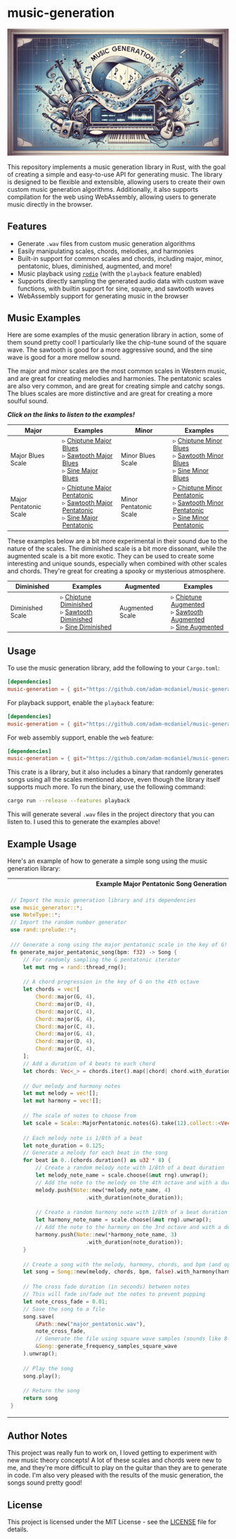 # music-generation

![Header Image](assets/header.png)

This repository implements a music generation library in Rust, with the goal of creating a simple and easy-to-use API for generating music. The library is designed to be flexible and extensible, allowing users to create their own custom music generation algorithms. Additionally, it also supports compilation for the web using WebAssembly, allowing users to generate music directly in the browser.

## Features

- Generate `.wav` files from custom music generation algorithms
- Easily manipulating scales, chords, melodies, and harmonies
- Built-in support for common scales and chords, including major, minor, pentatonic, blues, diminished, augmented, and more!
- Music playback using [`rodio`](https://crates.io/crates/rodio) (with the `playback` feature enabled)
- Supports directly sampling the generated audio data with custom wave functions, with builtin support for sine, square, and sawtooth waves
- WebAssembly support for generating music in the browser

## Music Examples

Here are some examples of the music generation library in action, some of them sound pretty cool! I particularly like the chip-tune sound of the square wave. The sawtooth is good for a more aggressive sound, and the sine wave is good for a more mellow sound.

The major and minor scales are the most common scales in Western music, and are great for creating melodies and harmonies. The pentatonic scales are also very common, and are great for creating simple and catchy songs. The blues scales are more distinctive and are great for creating a more soulful sound.

<!-- Put links on the names, not in a separate listen link -->
***Click on the links to listen to the examples!***
<!-- 
| Major | Examples | Minor | Examples |
|----------|----------|-------|----------|
| Major Blues Scale | ▹ [Chiptune Major Blues](examples/square_major_blues.wav)<br> ▹ [Sawtooth Major Blues](examples/sawtooth_major_blues.wav)<br> ▹ [Sine Major Blues](examples/sine_major_blues.wav) | Minor Blues Scale | ▹ [Chiptune Minor Blues](examples/square_minor_blues.wav)<br> ▹ [Sawtooth Minor Blues](examples/sawtooth_minor_blues.wav)<br> ▹ [Sine Minor Blues](examples/sine_minor_blues.wav) |
| Major Pentatonic Scale | ▹ [Chiptune Major Pentatonic](examples/square_major_pentatonic.wav)<br> ▹ [Sawtooth Major Pentatonic](examples/sawtooth_major_pentatonic.wav)<br> ▹ [Sine Major Pentatonic](examples/sine_major_pentatonic.wav) | Minor Pentatonic Scale | ▹ [Chiptune Minor Pentatonic](examples/square_minor_pentatonic.wav)<br> ▹ [Sawtooth Minor Pentatonic](examples/sawtooth_minor_pentatonic.wav)<br> ▹ [Sine Minor Pentatonic](examples/sine_minor_pentatonic.wav) | -->

<!-- Link to raw content instead -->
| Major | Examples | Minor | Examples |
|----------|----------|-------|----------|
| Major Blues Scale | ▹ [Chiptune Major Blues](https://raw.githubusercontent.com/adam-mcdaniel/music-generation/main/examples/square_major_blues.wav)<br> ▹ [Sawtooth Major Blues](https://raw.githubusercontent.com/adam-mcdaniel/music-generation/main/examples/sawtooth_major_blues.wav)<br> ▹ [Sine Major Blues](https://raw.githubusercontent.com/adam-mcdaniel/music-generation/main/examples/sine_major_blues.wav) | Minor Blues Scale | ▹ [Chiptune Minor Blues](https://raw.githubusercontent.com/adam-mcdaniel/music-generation/main/examples/square_minor_blues.wav)<br> ▹ [Sawtooth Minor Blues](https://raw.githubusercontent.com/adam-mcdaniel/music-generation/main/examples/sawtooth_minor_blues.wav)<br> ▹ [Sine Minor Blues](https://raw.githubusercontent.com/adam-mcdaniel/music-generation/main/examples/sine_minor_blues.wav) |
| Major Pentatonic Scale | ▹ [Chiptune Major Pentatonic](https://raw.githubusercontent.com/adam-mcdaniel/music-generation/main/examples/square_major_pentatonic.wav)<br> ▹ [Sawtooth Major Pentatonic](https://raw.githubusercontent.com/adam-mcdaniel/music-generation/main/examples/sawtooth_major_pentatonic.wav)<br> ▹ [Sine Major Pentatonic](https://raw.githubusercontent.com/adam-mcdaniel/music-generation/main/examples/sine_major_pentatonic.wav) | Minor Pentatonic Scale | ▹ [Chiptune Minor Pentatonic](https://raw.githubusercontent.com/adam-mcdaniel/music-generation/main/examples/square_minor_pentatonic.wav)<br> ▹ [Sawtooth Minor Pentatonic](https://raw.githubusercontent.com/adam-mcdaniel/music-generation/main/examples/sawtooth_minor_pentatonic.wav)<br> ▹ [Sine Minor Pentatonic](https://raw.githubusercontent.com/adam-mcdaniel/music-generation/main/examples/sine_minor_pentatonic.wav) |

These examples below are a bit more experimental in their sound due to the nature of the scales. The diminished scale is a bit more dissonant, while the augmented scale is a bit more exotic. They can be used to create some interesting and unique sounds, especially when combined with other scales and chords. They're great for creating a spooky or mysterious atmosphere.

| Diminished | Examples | Augmented | Examples |
|------------|----------|-----------|----------|
| Diminished Scale | ▹ [Chiptune Diminished](https://raw.githubusercontent.com/adam-mcdaniel/music-generation/main/examples/square_diminished.wav)<br> ▹ [Sawtooth Diminished](https://raw.githubusercontent.com/adam-mcdaniel/music-generation/main/examples/sawtooth_diminished.wav)<br> ▹ [Sine Diminished](https://raw.githubusercontent.com/adam-mcdaniel/music-generation/main/examples/sine_diminished.wav) | Augmented Scale | ▹ [Chiptune Augmented](https://raw.githubusercontent.com/adam-mcdaniel/music-generation/main/examples/square_augmented.wav)<br> ▹ [Sawtooth Augmented](https://raw.githubusercontent.com/adam-mcdaniel/music-generation/main/examples/sawtooth_augmented.wav)<br> ▹ [Sine Augmented](https://raw.githubusercontent.com/adam-mcdaniel/music-generation/main/examples/sine_augmented.wav) |

<!-- | Diminished | Examples | Augmented | Examples |
|------------|----------|-----------|----------|
| Diminished Scale | ▹ [Chiptune Diminished](examples/square_diminished.wav)<br> ▹ [Sawtooth Diminished](examples/sawtooth_diminished.wav)<br> ▹ [Sine Diminished](examples/sine_diminished.wav) | Augmented Scale | ▹ [Chiptune Augmented](examples/square_augmented.wav)<br> ▹ [Sawtooth Augmented](examples/sawtooth_augmented.wav)<br> ▹ [Sine Augmented](examples/sine_augmented.wav) | -->

<!-- | Diminished | Examples | Augmented | Examples |
|------------|----------|-----------|----------|
| Diminished Scale | ▹ Chiptune Diminished <br><audio src="examples/square_diminished.wav" controls></audio><br> ▹ Sawtooth Diminished <br><audio src="examples/sawtooth_diminished.wav" controls></audio><br> ▹ Sine Diminished <br><audio src="examples/sine_diminished.wav" controls></audio> | Augmented Scale | ▹ Chiptune Augmented <br><audio src="examples/square_augmented.wav" controls></audio><br> ▹ Sawtooth Augmented <br><audio src="examples/sawtooth_augmented.wav" controls></audio><br> ▹ Sine Augmented <br><audio src="examples/sine_augmented.wav" controls></audio> | -->


## Usage

To use the music generation library, add the following to your `Cargo.toml`:

```toml
[dependencies]
music-generation = { git="https://github.com/adam-mcdaniel/music-generation" }
```

For playback support, enable the `playback` feature:

```toml
[dependencies]
music-generation = { git="https://github.com/adam-mcdaniel/music-generation", features = ["playback"] }
```

For web assembly support, enable the `web` feature:

```toml
[dependencies]
music-generation = { git="https://github.com/adam-mcdaniel/music-generation", features = ["web"] }
```

This crate is a library, but it also includes a binary that randomly generates songs using all the scales mentioned above, even though the library itself supports much more. To run the binary, use the following command:

```bash
cargo run --release --features playback
```

This will generate several `.wav` files in the project directory that you can listen to. I used this to generate the examples above!

## Example Usage

Here's an example of how to generate a simple song using the music generation library:


<table>
<tr>
<th>
Example Major Pentatonic Song Generation
</th>
</tr>
<tr>
<td>

```rust
// Import the music generation library and its dependencies
use music_generator::*;
use NoteType::*;
// Import the random number generator
use rand::prelude::*;

/// Generate a song using the major pentatonic scale in the key of G!
fn generate_major_pentatonic_song(bpm: f32) -> Song {
    // For randomly sampling the G pentatonic iterator
    let mut rng = rand::thread_rng();

    // A chord progression in the key of G on the 4th octave
    let chords = vec![
        Chord::major(G, 4),
        Chord::major(D, 4),
        Chord::major(C, 4),
        Chord::major(G, 4),
        Chord::major(C, 4),
        Chord::major(G, 4),
        Chord::major(D, 4),
        Chord::major(C, 4),
    ];
    // Add a duration of 4 beats to each chord
    let chords: Vec<_> = chords.iter().map(|chord| chord.with_duration(4.0)).collect();

    // Our melody and harmony notes
    let mut melody = vec![];
    let mut harmony = vec![];

    // The scale of notes to choose from
    let scale = Scale::MajorPentatonic.notes(G).take(12).collect::<Vec<_>>();

    // Each melody note is 1/8th of a beat
    let note_duration = 0.125;
    // Generate a melody for each beat in the song
    for beat in 0..(chords.duration() as u32 * 8) {
        // Create a random melody note with 1/8th of a beat duration
        let melody_note_name = scale.choose(&mut rng).unwrap();
        // Add the note to the melody on the 4th octave and with a duration
        melody.push(Note::new(*melody_note_name, 4)
                        .with_duration(note_duration));

        // Create a random harmony note with 1/8th of a beat duration
        let harmony_note_name = scale.choose(&mut rng).unwrap();
        // Add the note to the harmony on the 3rd octave and with a duration
        harmony.push(Note::new(*harmony_note_name, 3)
                        .with_duration(note_duration));
    }

    // Create a song with the melody, harmony, chords, and bpm (and opt out of looping the song)
    let song = Song::new(melody, chords, bpm, false).with_harmony(harmony);

    // The cross fade duration (in seconds) between notes
    // This will fade in/fade out the notes to prevent popping
    let note_cross_fade = 0.01;
    // Save the song to a file
    song.save(
        &Path::new("major_pentatonic.wav"),
        note_cross_fade,
        // Generate the file using square wave samples (sounds like 8-bit chiptune)
        &Song::generate_frequency_samples_square_wave
    ).unwrap();

    // Play the song
    song.play();
    
    // Return the song
    return song
}
```
</td>
</table>

## Author Notes

This project was really fun to work on, I loved getting to experiment with new music theory concepts! A lot of these scales and chords were new to me, and they're more difficult to play on the guitar than they are to generate in code. I'm also very pleased with the results of the music generation, the songs sound pretty good!

## License

This project is licensed under the MIT License - see the [LICENSE](LICENSE) file for details.
